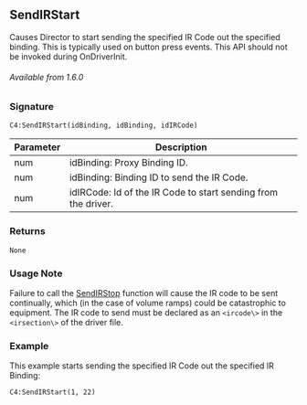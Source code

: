 ## SendIRStart

Causes Director to start sending the specified IR Code out the specified binding. This is typically used on button press events. This API should not be invoked during OnDriverInit.

###### Available from 1.6.0


### Signature

`C4:SendIRStart(idBinding, idBinding, idIRCode)`


| Parameter | Description |
| --- | --- |
| num | idBinding: Proxy Binding ID. |
| num | idBinding: Binding ID to send the IR Code. |
| num | idIRCode: Id of the IR Code to start sending from the driver. |


### Returns

`None`


### Usage Note

Failure to call the [SendIRStop][1] function will cause the IR code to be sent continually, which (in the case of
volume ramps) could be catastrophic to equipment. The IR code to send must be declared as an `<ircode\>` in the
`<irsection\>` of the driver file.


### Example

This example starts sending the specified IR Code out the specified IR Binding:

`C4:SendIRStart(1, 22)`

[1]:	https://snap-one.github.io/docs-driverworks-api/#ir-interface-sendirstop